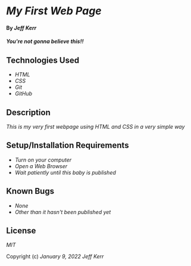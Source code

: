 # _My First Web Page_

#### By _**Jeff Kerr**_

#### _You're not gonna believe this!!_

## Technologies Used

* _HTML_
* _CSS_
* _Git_
* _GitHub_

## Description

_This is my very first webpage using HTML and CSS in a very simple way_

## Setup/Installation Requirements

* _Turn on your computer_
* _Open a Web Browser_
* _Wait patiently until this baby is published_


## Known Bugs

* _None_
* _Other than it hasn't been published yet_

## License

_MIT_

Copyright (c) _January 9, 2022_ _Jeff Kerr_